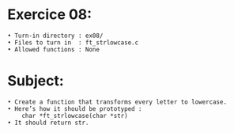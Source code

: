 # Exercice 08:
	• Turn-in directory : ex08/
	• Files to turn in  : ft_strlowcase.c
	• Allowed functions : None
# Subject:
	• Create a function that transforms every letter to lowercase.
	• Here’s how it should be prototyped :
		char *ft_strlowcase(char *str)
	• It should return str.
